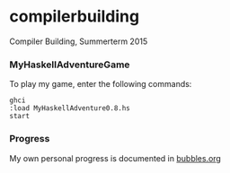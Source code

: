 compilerbuilding
================
Compiler Building, Summerterm 2015

### MyHaskellAdventureGame
To play my game, enter the following commands:
```
ghci
:load MyHaskellAdventure0.8.hs
start
```

### Progress
My own personal progress is documented in [bubbles.org](bubbles.org)
